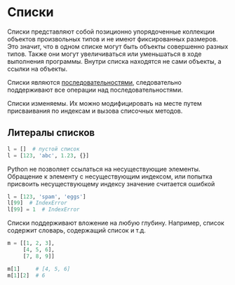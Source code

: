 # Списки

Списки представляют собой позиционно упорядоченные коллекции объектов произвольных типов и не имеют фиксированных размеров. Это значит, что в одном списке могут быть объекты совершенно разных типов. Также они могут увеличиваться или уменьшаться в ходе выполнения программы. Внутри списка находятся не сами объекты, а ссылки на объекты.

Списки являются [последовательностями](../SEQUENCES.md), следовательно поддерживают все операции над последовательностями.

Списки изменяемы. Их можно модифицировать на месте путем присваивания по индексам и вызова списочных методов.

## Литералы списков

```python
l = []  # пустой список
l = [123, 'abc', 1.23, {}]
```

Python не позволяет ссылаться на несуществующие элементы. Обращение к элементу с несуществующим индексом, или попытка присвоить несуществующему индексу значение считается ошибкой

```python
l = [123, 'spam', 'eggs']
l[99]  # IndexError
l[99] = 1  # IndexError
```

Списки поддерживают вложение на любую глубину. Например, список содержит словарь, содержащий список и т.д.

```python
m = [[1, 2, 3],
     [4, 5, 6],
     [7, 8, 9]]

m[1]     # [4, 5, 6]
m[1][2]  # 6
```
